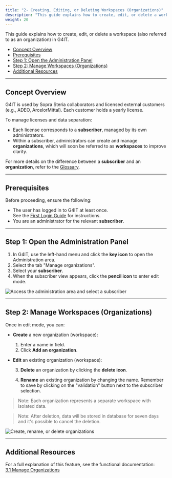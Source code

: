 ```yaml
---
title: "2- Creating, Editing, or Deleting Workspaces (Organizations)"
description: "This guide explains how to create, edit, or delete a workspace (also referred to as an organization) in G4IT."
weight: 20
---
```


This guide explains how to create, edit, or delete a workspace (also referred to as an organization) in G4IT.

<!-- TOC -->
  * [Concept Overview](#concept-overview)
  * [Prerequisites](#prerequisites)
  * [Step 1: Open the Administration Panel](#step-1-open-the-administration-panel)
  * [Step 2: Manage Workspaces (Organizations)](#step-2-manage-workspaces-organizations)
  * [Additional Resources](#additional-resources)
<!-- TOC -->

---

## Concept Overview

G4IT is used by Sopra Steria collaborators and licensed external customers (e.g., ADEO, ArcelorMittal). Each customer holds a yearly license.

To manage licenses and data separation:

- Each license corresponds to a **subscriber**, managed by its own administrators.
- Within a subscriber, administrators can create and manage **organizations**, which will soon be referred to as **workspaces** to improve clarity.

For more details on the difference between a **subscriber** and an **organization**, refer to the [Glossary](../../../../4-help/glossary).

---

## Prerequisites

Before proceeding, ensure the following:

- The user has logged in to G4IT at least once.  
  See the [First Login Guide](../../01_First-Login) for instructions.
- You are an administrator for the relevant **subscriber**.

---

## Step 1: Open the Administration Panel

1. In G4IT, use the left-hand menu and click the **key icon** to open the Administration area.
2. Select the tab "Manage organizations".
3. Select your **subscriber**.
4. When the subscriber view appears, click the **pencil icon** to enter edit mode.

![Access the administration area and select a subscriber](../images/03_Manage-organization-Step1.png)

---

## Step 2: Manage Workspaces (Organizations)

Once in edit mode, you can:

- **Create** a new organization (workspace):  
  1. Enter a name in field. 
  2. Click **Add an organization**.

- **Edit** an existing organization (workspace):
    
    3. **Delete** an organization by clicking the **delete icon**.
     
    4. **Rename** an existing organization by changing the name. Remember to save by clicking on the "validation" button next to the subscriber selection.

> Note: Each organization represents a separate workspace with isolated data.

> Note: After deletion, data will be stored in database for seven days and it's possible to cancel the deletion.

![Create, rename, or delete organizations](../images/03_Manage-organization-Step2.png)

---

## Additional Resources

For a full explanation of this feature, see the functional documentation:  
[3.1 Manage Organizations](../../../../2-functional-documentation/use_cases/uc_administration/uc_administration_manage_organizations/uc2_edit_organizations/index.html)
